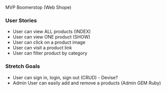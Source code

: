 MVP Boomerstop (Web Shope)

### User Stories 

- User can view ALL products (INDEX)
- User can view ONE product (SHOW)
- User can click on a product image
- User can visit a product link
- User can filter product by category

### Stretch Goals

- User can sign in, login, sign out (CRUD) - Devise?
- Admin User can easily add and remove a products (Admin GEM Ruby)